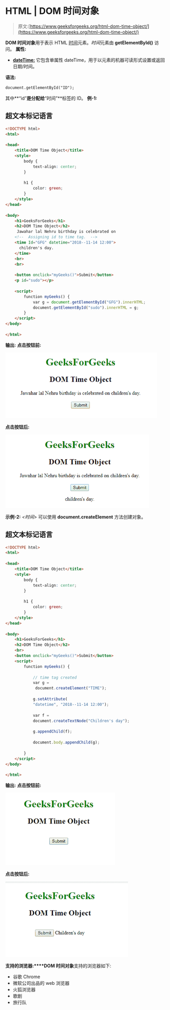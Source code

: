 # HTML | DOM 时间对象

> 原文:[https://www.geeksforgeeks.org/html-dom-time-object/](https://www.geeksforgeeks.org/html-dom-time-object/)

**DOM 时间对象**用于表示 HTML [时间](https://www.geeksforgeeks.org/html-time-tag/)元素。*时间*元素由 **getElementById()** 访问。
**属性:**

*   [**dateTime:**](https://www.geeksforgeeks.org/html-dom-time-datetime-property/) 它包含单属性 dateTime，用于以元素的机器可读形式设置或返回日期/时间。

**语法:**

```html
document.getElementById("ID");
```

其中**“id”**是分配给**“时间”**标签的 ID。
**例-1:**

## 超文本标记语言

```html
<!DOCTYPE html>
<html>

<head>
    <title>DOM Time Object</title>
    <style>
        body {
            text-align: center;
        }

        h1 {
            color: green;
        }
    </style>
</head>

<body>
    <h1>GeeksForGeeks</h1>
    <h2>DOM Time Object</h2>
     Jawahar lal Nehru birthday is celebrated on
    <!--  Assigning id to time tag.  -->
    <time Id="GFG" datetime="2018--11-14 12:00">
      children's day.
    </time>
    <br>
    <br>

    <button onclick="myGeeks()">Submit</button>
    <p id="sudo"></p>

    <script>
        function myGeeks() {
            var g = document.getElementById("GFG").innerHTML;
            document.getElementById("sudo").innerHTML = g;
        }
    </script>
</body>

</html>
```

**输出:**
**点击按钮前:**

![](img/f376940f14213249e984382bcb8ee1e3.png)

**点击按钮后:**

![](img/ae96e4465f77fb3ae7b1bed3f68c98e6.png)

**示例-2:** *<时间>* 可以使用 **document.createElement** 方法创建对象。

## 超文本标记语言

```html
<!DOCTYPE html>
<html>

<head>
    <title>DOM Time Object</title>
    <style>
        body {
            text-align: center;
        }

        h1 {
            color: green;
        }
    </style>
</head>

<body>
    <h1>GeeksForGeeks</h1>
    <h2>DOM Time Object</h2>
    <br>
    <button onclick="myGeeks()">Submit</button>
    <script>
        function myGeeks() {

            // time tag created
            var g =
             document.createElement("TIME");

            g.setAttribute(
            "datetime", "2018--11-14 12:00");

            var f =
            document.createTextNode("Children's day");

            g.appendChild(f);

            document.body.appendChild(g);

        }
    </script>
</body>

</html>
```

**输出:**
**点击按钮前:**

![](img/7f92192fdff0898bf249fc64bbdee311.png)

**点击按钮后:**

![](img/07af7b4126def3fc4be9aa425031b17c.png)

**支持的浏览器:****DOM 时间对象**支持的浏览器如下:

*   谷歌 Chrome
*   微软公司出品的 web 浏览器
*   火狐浏览器
*   歌剧
*   旅行队